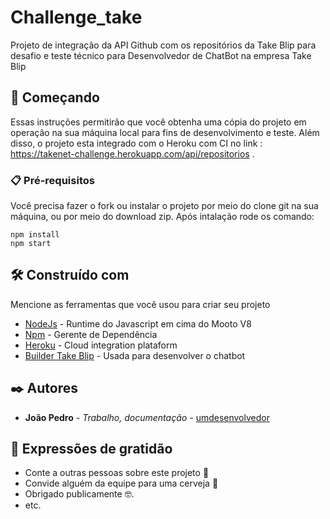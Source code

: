 # Challenge_take

Projeto de integração da API Github com os repositórios da Take Blip para desafio e teste técnico para Desenvolvedor de ChatBot na empresa Take Blip

## 🚀 Começando

Essas instruções permitirão que você obtenha uma cópia do projeto em operação na sua máquina local para fins de desenvolvimento e teste.
Além disso, o projeto esta integrado com o Heroku com CI no link : https://takenet-challenge.herokuapp.com/api/repositorios . 



### 📋 Pré-requisitos

Você precisa fazer o fork ou instalar o projeto por meio do clone git na sua máquina, ou por meio do download zip.
Após intalação rode os comando:

```
npm install 
npm start
```


## 🛠️ Construído com

Mencione as ferramentas que você usou para criar seu projeto

* [NodeJs](https://nodejs.org/en/) - Runtime do Javascript em cima do Mooto V8
* [Npm](https://www.npmjs.com/) - Gerente de Dependência
* [Heroku](https://www.heroku.com/) - Cloud integration plataform
* [Builder Take Blip](https://portal.blip.ai/) - Usada para desenvolver o chatbot




## ✒️ Autores


* **João Pedro** - *Trabalho, documentação* - [umdesenvolvedor](https://github.com/joaopedro-marques)



## 🎁 Expressões de gratidão

* Conte a outras pessoas sobre este projeto 📢
* Convide alguém da equipe para uma cerveja 🍺 
* Obrigado publicamente 🤓.
* etc.


